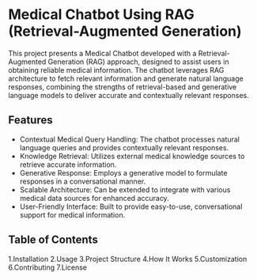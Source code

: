 # Medical Chatbot Using RAG (Retrieval-Augmented Generation)

This project presents a Medical Chatbot developed with a Retrieval-Augmented Generation (RAG) approach, designed to assist users in obtaining reliable medical information. The chatbot leverages RAG architecture to fetch relevant information and generate natural language responses, combining the strengths of retrieval-based and generative language models to deliver accurate and contextually relevant responses.

## Features

* Contextual Medical Query Handling: The chatbot processes natural language queries and provides contextually relevant responses.
* Knowledge Retrieval: Utilizes external medical knowledge sources to retrieve accurate information.
* Generative Response: Employs a generative model to formulate responses in a conversational manner.
* Scalable Architecture: Can be extended to integrate with various medical data sources for enhanced accuracy.
* User-Friendly Interface: Built to provide easy-to-use, conversational support for medical information.

## Table of Contents

1.Installation
2.Usage
3.Project Structure
4.How It Works
5.Customization
6.Contributing
7.License
